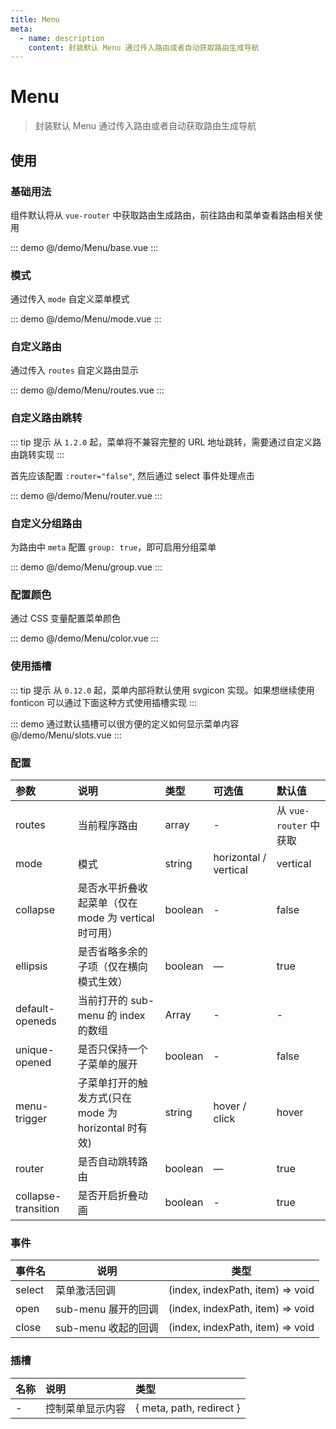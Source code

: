 ```yaml
---
title: Menu
meta:
  - name: description
    content: 封装默认 Menu 通过传入路由或者自动获取路由生成导航
---
```


# Menu

> 封装默认 Menu 通过传入路由或者自动获取路由生成导航

## 使用

### 基础用法

组件默认将从 `vue-router` 中获取路由生成路由，前往<pro-link to="/zh-CN/guide/router">路由和菜单</pro-link>查看路由相关使用

::: demo
@/demo/Menu/base.vue
:::

### 模式

通过传入 `mode` 自定义菜单模式

::: demo
@/demo/Menu/mode.vue
:::

### 自定义路由

通过传入 `routes` 自定义路由显示

::: demo
@/demo/Menu/routes.vue
:::

### 自定义路由跳转

::: tip 提示
从 `1.2.0` 起，菜单将不兼容完整的 URL 地址跳转，需要通过自定义路由跳转实现
:::

首先应该配置 `:router="false"`, 然后通过 select 事件处理点击

::: demo
@/demo/Menu/router.vue
:::

### 自定义分组路由

为路由中 `meta` 配置 `group: true`，即可启用分组菜单

::: demo
@/demo/Menu/group.vue
:::

### 配置颜色

通过 CSS 变量配置菜单颜色

::: demo
@/demo/Menu/color.vue
:::

### 使用插槽

::: tip 提示
从 `0.12.0` 起，菜单内部将默认使用 svgicon 实现。如果想继续使用 fonticon 可以通过下面这种方式使用插槽实现
:::

::: demo 通过默认插槽可以很方便的定义如何显示菜单内容
@/demo/Menu/slots.vue
:::

### 配置

| 参数                | 说明                                                 | 类型    | 可选值                | 默认值                 |
| :------------------ | :--------------------------------------------------- | :------ | :-------------------- | :--------------------- |
| routes              | 当前程序路由                                         | array   | -                     | 从 `vue-router` 中获取 |
| mode                | 模式                                                 | string  | horizontal / vertical | vertical               |
| collapse            | 是否水平折叠收起菜单（仅在 mode 为 vertical 时可用） | boolean | -                     | false                  |
| ellipsis            | 是否省略多余的子项（仅在横向模式生效）               | boolean | —                     | true                   |
| default-openeds     | 当前打开的 sub-menu 的 index 的数组                  | Array   | -                     | -                      |
| unique-opened       | 是否只保持一个子菜单的展开                           | boolean | -                     | false                  |
| menu-trigger        | 子菜单打开的触发方式(只在 mode 为 horizontal 时有效) | string  | hover / click         | hover                  |
| router              | 是否自动跳转路由                                     | boolean | —                     | true                   |
| collapse-transition | 是否开启折叠动画                                     | boolean | -                     | true                   |

### 事件

| 事件名 | 说明                | 类型                             |
| ------ | ------------------- | -------------------------------- |
| select | 菜单激活回调        | (index, indexPath, item) => void |
| open   | sub-menu 展开的回调 | (index, indexPath, item) => void |
| close  | sub-menu 收起的回调 | (index, indexPath, item) => void |

### 插槽

| 名称 | 说明             | 类型                     |
| :--- | :--------------- | :----------------------- |
| -    | 控制菜单显示内容 | { meta, path, redirect } |

